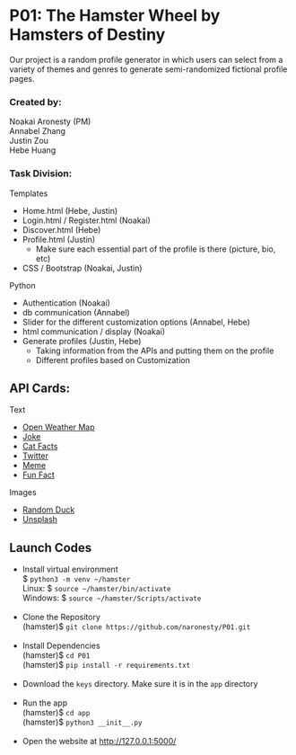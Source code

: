 # P01: The Hamster Wheel by Hamsters of Destiny

Our project is a random profile generator in which users can select from a variety of themes and genres to generate semi-randomized fictional profile pages.

### Created by:
Noakai Aronesty (PM)  
Annabel Zhang  
Justin Zou  
Hebe Huang  

### Task Division:
Templates
- Home.html (Hebe, Justin)
- Login.html / Register.html (Noakai)
- Discover.html (Hebe)
- Profile.html (Justin)
  - Make sure each essential part of the profile is there (picture, bio, etc)
- CSS / Bootstrap (Noakai, Justin)  

Python
- Authentication (Noakai)
- db communication (Annabel)
- Slider for the different customization options (Annabel, Hebe)
- html communication / display (Noakai)
- Generate profiles (Justin, Hebe)
  - Taking information from the APIs and putting them on the profile
  - Different profiles based on Customization
  
  
## API Cards:
Text
- [Open Weather Map](https://github.com/stuy-softdev/notes-and-code/blob/main/api_kb/411_on_OpenWeatherMap.md)
- [Joke](https://github.com/stuy-softdev/notes-and-code/blob/main/api_kb/411_on_JokeAPI)
- [Cat Facts](https://github.com/stuy-softdev/notes-and-code/blob/main/api_kb/411_on_CatFacts.md)
- [Twitter](https://github.com/stuy-softdev/notes-and-code/blob/main/api_kb/411_on_Twitter.md)
- [Meme](https://github.com/stuy-softdev/notes-and-code/blob/main/api_kb/411_on_MemeAPI.md)
- [Fun Fact](https://github.com/stuy-softdev/notes-and-code/blob/main/api_kb/411_on_FunFacts.md)

Images
- [Random Duck](https://github.com/stuy-softdev/notes-and-code/blob/main/api_kb/411_on_RandomDuck)
- [Unsplash](https://github.com/stuy-softdev/notes-and-code/blob/main/api_kb/411_on_Unsplash.md)

  
## Launch Codes
- Install virtual environment <br>
$ ```python3 -m venv ~/hamster``` <br>
Linux: $ ```source ~/hamster/bin/activate``` <br>
Windows: $ ```source ~/hamster/Scripts/activate``` <br><br>
- Clone the Repository <br>
(hamster)$ ```git clone https://github.com/naronesty/P01.git ``` <br><br>
- Install Dependencies <br>
(hamster)$ ```cd P01 ``` <br>
(hamster)$ ```pip install -r requirements.txt``` <br><br> 
- Download the `keys` directory. Make sure it is in the `app` directory <br><br> 
- Run the app <br>
(hamster)$ ```cd app``` <br>
(hamster)$ ```python3 __init__.py``` <br><br>
- Open the website at http://127.0.0.1:5000/
